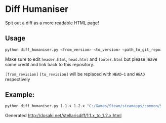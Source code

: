# Diff Humaniser
Spit out a diff as a more readable HTML page!

## Usage
```bash
python diff_humaniser.py <from_version> <to_version> <path_to_git_repo> [repository_name] [from_revision] [to_revision]
```

Make sure to edit `header.html`, `head.html` and `footer.html` but please leave some credit and link back to this repository.

`[from_revision]` `[to_revision]` will be replaced with `HEAD~1` and `HEAD` respectively

## Example:
```bash
python diff_humaniser.py 1.1.x 1.2.x "C:/Games/Steam/steamapps/common/Stellaris/" "STELLARIS"
```
Generated http://dosaki.net/stellarisdiff/1.1.x_to_1.2.x.html
